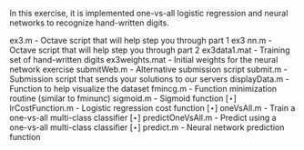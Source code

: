 In this exercise, it is implemented one-vs-all logistic regression and neural networks to recognize hand-written digits.

ex3.m - Octave script that will help step you through part 1ex3 nn.m - Octave script that will help step you through part 2 ex3data1.mat - Training set of hand-written digitsex3weights.mat - Initial weights for the neural network exercise submitWeb.m - Alternative submission scriptsubmit.m - Submission script that sends your solutions to our servers displayData.m - Function to help visualize the datasetfmincg.m - Function minimization routine (similar to fminunc) sigmoid.m - Sigmoid function[⋆] lrCostFunction.m - Logistic regression cost function[⋆] oneVsAll.m - Train a one-vs-all multi-class classifier[⋆] predictOneVsAll.m - Predict using a one-vs-all multi-class classifier [⋆] predict.m - Neural network prediction function